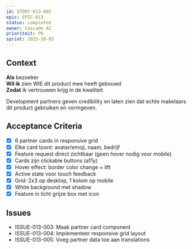 ```yaml
---
id: STORY-013-002
epic: EPIC-013
status: completed
owner: Cascade AI
prioriteit: P0
sprint: 2025-10-05
---
```


## Context

**Als** bezoeker  
**Wil ik** zien WIE dit product mee heeft gebouwd  
**Zodat** ik vertrouwen krijg in de kwaliteit

Development partners geven credibility en laten zien dat echte makelaars dit product gebruiken en vormgeven.

## Acceptance Criteria
- [x] 6 partner cards in responsive grid
- [x] Elke card toont: avatar/emoji, naam, bedrijf
- [x] Feature request direct zichtbaar (geen hover nodig voor mobile)
- [x] Cards zijn clickable buttons (a11y)
- [x] Hover effect: border color change + lift
- [x] Active state voor touch feedback
- [x] Grid: 2x3 op desktop, 1 kolom op mobile
- [x] White background met shadow
- [x] Feature in licht grijze box met icon

## Issues
- ISSUE-013-003: Maak partner card component
- ISSUE-013-004: Implementeer responsive grid layout
- ISSUE-013-005: Voeg partner data toe aan translations
